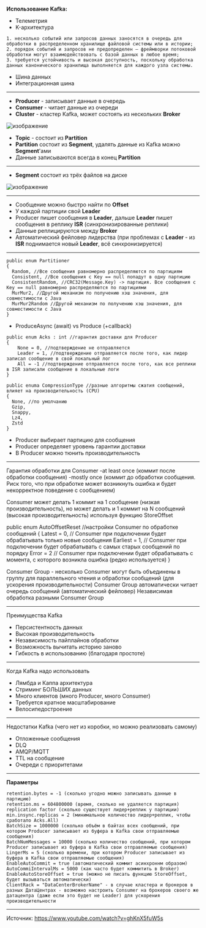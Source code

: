 **Использование Kafka:**
- Телеметрия
- K-архитектура
```
1. несколько событий или запросов данных заносятся в очередь для обработки в распределенном хранилище файловой системы или в истории;
2. порядок событий и запросов не предопределен — фреймворки потоковой обработки могут взаимодействовать с базой данных в любое время;
3. требуется устойчивость и высокая доступность, поскольку обработка данных канонического хранилища выполняется для каждого узла системы.
```
- Шина данных
- Интеграционная шина
-------------------------
- **Producer** - записывает данные в очередь
- **Consumer** - читает данные из очереди
- **Cluster** - кластер Kafka, может состоять из нескольких **Broker**

![изображение](https://github.com/terhia/interview/assets/7370741/d0d1d4a2-5ebe-4d78-8567-8a3787f5b93a)
- **Topic** - состоит из **Partition**
- **Partition** состоит из **Segment**, удалять данные из Kafka можно **Segment**'ами
- Данные записываются всегда в конец **Partition**

-------------------------

- **Segment** состоит из трёх файлов на диске

![изображение](https://github.com/terhia/interview/assets/7370741/48e71f3c-3e2a-49f6-b713-aa6fe189cee8)

-------------------------

- Сообщение можно быстро найти по **Offset**
- У каждой партиции свой **Leader**
- Producer пишет сообщения в **Leader**, дальше **Leader** пишет сообщения в реплику **ISR** (синхронизированные реплики)
- Данные реплицируются между **Broker**
- Автоматический фейловер лидерства (при проблемах с **Leader** - из **ISR** поднимается новый **Leader**, всё синхронизируется)
-------------------------

```
public enum Partitioner
{
  Random, //Все сообщения равномерно распределяются по партициям
  Consistent, //Все сообщения с Key == null попадут в одну партицию
  ConsistentRandom, //CRC32(Message.Key) -> партиция. Все сообщения с Key == null равномерно распределяются по партициями
  MurMur2, //Другой механизм по получению хэш значения, для совместимости с Java
  MurMur2Random //Другой механизм по получению хэш значения, для совместимости с Java
}
```

- ProduceAsync (await) vs Produce (+callback)

```
public enum Acks : int //гарантия доставки для Producer
{
    None = 0, //подтверждение не отправляется
    Leader = 1, //подтверждение отправляется после того, как лидер записал сообщение в свой локальный лог
    All = -1 //подтверждение отправляется после того, как все реплики в ISR записали сообщение в локальные логи
}
```

```
public enuma CompressionType //разные алгоритмы сжатия сообщений, влияет на производительность (CPU)
{
  None, //по умолчанию
  Gzip,
  Snappy,
  Lz4,
  Zstd
}
```

- Producer выбирает партицию для сообщения
- Producer определяет уровень гарантии доставки
- В Producer можно тюнить производительность

-------------------------

Гарантия обработки для Consumer
-at least once (коммит после обработки сообщения)
-mostly once (коммит до обработки сообщения. Риск того, что при обработке может возникнуть ошибка и будет некорректное поведение с сообщением)

Consumer может делать 1 коммит на 1 сообщение (низкая производительность), но может делать и 1 коммит на N сообщений (высокая производительность) используя функцию StoreOffset

public enum AutoOffsetReset //настройки Consumer по обработке сообщений
{
 Latest = 0, // Consumer при подключении будет обрабатывать только новые сообщения
 Earliest = 1, // Consumer при подключении будет обрабатывать с самых старых сообщений по порядку
 Error = 2 // Consumer при подключении будет обрабатывать с момента, с которого возникла ошибка (редко используется)
}

Consumer Group - несколько Consumer могут быть объединены в группу для параллельного чтения и обработки сообщений (для ускорения производительности)
Consumer Group автоматически читает очередь сообщений (автоматический фейловер)
Независимая обработка разными Consumer Group

-------------------------

Преимущества Kafka
 - Персистентность данных
 - Высокая производительность
 - Независимость пайплайнов обработки
 - Возможность вычитать историю заново
 - Гибкость в использованию (благодаря простоте)

-------------------------

Когда Kafka надо использовать
 - Лямбда и Каппа архитектура
 - Стриминг БОЛЬШИХ данных
 - Много клиентов (много Producer, много Consumer)
 - Требуется кратное масштабирование
 - Велосипедостроение

-------------------------

Недостатки Kafka (чего нет из коробки, но можно реализовать самому)
 - Отложенные сообщения
 - DLQ
 - AMQP/MQTT
 - TTL на сообщение
 - Очереди с приоритетами

-------------------------

**Параметры**
```
retention.bytes = -1 (сколько угодно можно записывать данные в партицию)
retention.ms = 604800000 (время, сколько не удаляется партиция)
replication factor (сколько существует лидер+реплик у партиции)
min.insync.replicas = 2 (минимальное количество лидер+реплик, чтобы сработало Acks.All)
BatchSize = 1000000 (сколько объём в байтах всех сообщений, при котором Producer записывает из буфера в Kafka свои отправляемые сообщения)
BatchNumMessages = 10000 (сколько количество сообщений, при котором Producer записывает из буфера в Kafka свои отправляемые сообщения)
LingerMs = 5 (сколько времени, при котором Producer записывает из буфера в Kafka свои отправляемые сообщения)
EnableAutoCommit = true (автоматический коммит асинхроннм образом)
AutoCommiIntervalMs = 5000 (как часто будет коммитить в Broker)
EnableAutoStoreOffset = true (можно не писать функцию StoreOffset, будет вызываться автоматически)
ClientRack = "DataCenterBrokerName" - в случае кластера и брокеров в разных ДатаЦентрах - возможно настроить Consumer на брокеров своего же датацентра (даже если это будет не Leader) для ускорения производительности
```

-------------------------

Источник: https://www.youtube.com/watch?v=ghKnX5fuW5s 
